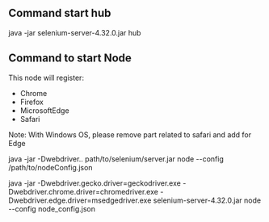 ## Command start hub
java -jar selenium-server-4.32.0.jar hub


## Command to start Node
This node will register:
- Chrome
- Firefox
- MicrosoftEdge
- Safari

Note: With Windows OS, please remove part related to safari and add for Edge

java -jar -Dwebdriver.<type>.<name> path/to/selenium/server.jar node --config /path/to/nodeConfig.json

java -jar -Dwebdriver.gecko.driver=geckodriver.exe -Dwebdriver.chrome.driver=chromedriver.exe -Dwebdriver.edge.driver=msedgedriver.exe selenium-server-4.32.0.jar node --config node_config.json
